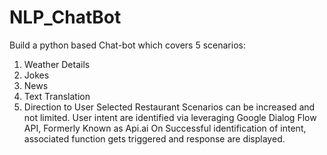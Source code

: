 # NLP_ChatBot
Build a python based Chat-bot which covers 5 scenarios:
1. Weather Details 
2. Jokes
3. News
4. Text Translation
5. Direction to User Selected Restaurant
Scenarios can be increased and not limited.
User intent are identified via leveraging  Google Dialog Flow API, Formerly Known as Api.ai
On Successful identification of intent, associated function gets triggered and response are displayed.
